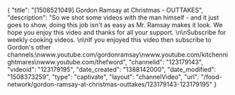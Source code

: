 {
    "title": "[1508521049] Gordon Ramsay at Christmas - OUTTAKES",
    "description": "So we shot some videos with the man himself - and it just goes to show, doing this job isn't as easy as Mr. Ramsay makes it look. We hope you enjoy this video and thanks for all your support. \n\nSubscribe for weekly cooking videos. \n\nIf you enjoyed this video then subscribe to Gordon's other channels:\nwww.youtube.com\/gordonramsay\nwww.youtube.com\/kitchennightmares\nwww.youtube.com\/thefword",
    "channelid": "123179143",
    "videoid": "123179195",
    "date_created": "1388142000",
    "date_modified": "1508373259",
    "type": "captivate",
    "layout": "channelVideo",
    "url": "\/food-network\/gordon-ramsay-at-christmas-outtakes\/123179143-123179195"
}
